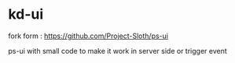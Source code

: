# kd-ui

fork form : https://github.com/Project-Sloth/ps-ui

ps-ui with small code to make it work in server side or trigger event
